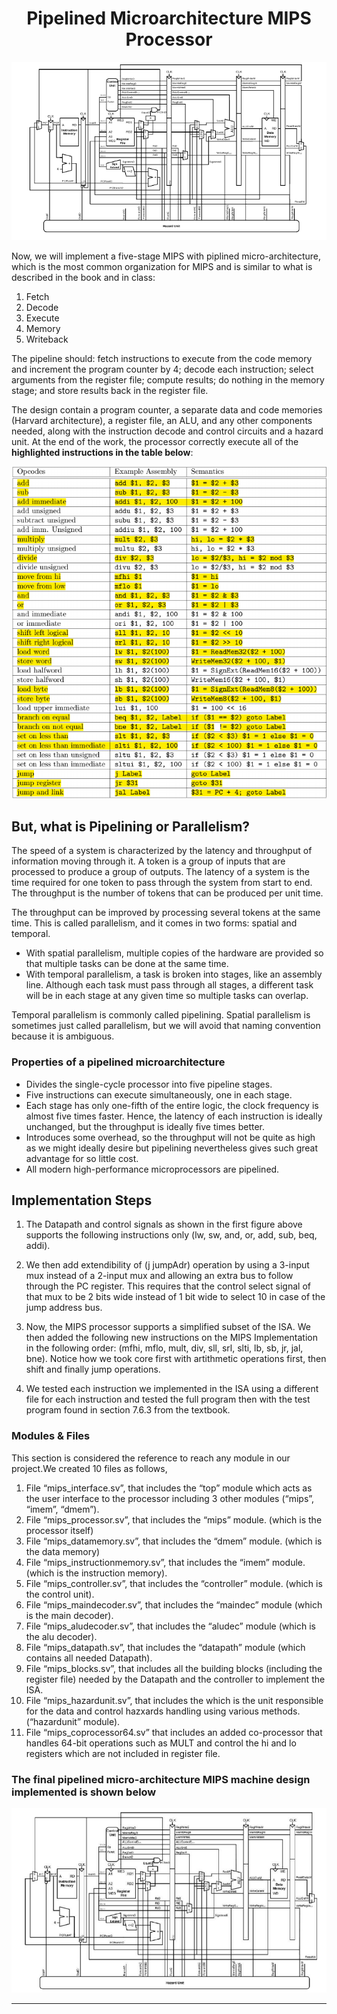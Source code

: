 <h1 align='center'> Pipelined Microarchitecture MIPS Processor</h1>

<p align='center'>
  <img src="../images/pipeline.png"/>
</p>

Now, we will implement a five-stage MIPS with piplined micro-architecture, which is the most common organization for MIPS and is similar to what is described in the book and in class:
1. Fetch
2. Decode
3. Execute
4. Memory
5. Writeback

The pipeline should: fetch instructions to execute from the code memory and increment the program counter by 4; decode each
instruction; select arguments from the register file; compute results; do nothing in the memory stage; and store results back in the register file. 

The design contain a program counter, a separate data and code memories (Harvard architecture), a register file, an ALU, and any other components needed, along with the instruction
decode and control circuits and a hazard unit. At the end of the work, the processor correctly execute all of the **highlighted instructions in the table below**:

<p align='center'>
  <img src="../images/pipeline-inst-set.png"/>
</p>


## But, what is Pipelining or Parallelism?

The speed of a system is characterized by the latency and throughput of information moving through it. A token is a group of inputs that are processed to produce a group of outputs. The latency of a system is the time required for one token to pass through the system from start to end. The throughput is the number of tokens that can be produced per unit time.

The throughput can be improved by processing several tokens at the same time. This is called parallelism, and it comes in two forms: spatial and temporal. 

- With spatial parallelism, multiple copies of the hardware are provided so that multiple tasks can be done at the same time. 
- With temporal parallelism, a task is broken into stages, like an assembly line. Although each task must pass through all stages, a different task will be in each stage at any given time so multiple tasks can overlap.

Temporal parallelism is commonly called pipelining. Spatial parallelism is sometimes just called parallelism, but we will avoid that naming convention because it is ambiguous.

### Properties of a pipelined microarchitecture
- Divides the single-cycle processor into five pipeline stages.
- Five instructions can execute simultaneously, one in each stage.
- Each stage has only one-fifth of the entire logic, the clock frequency is almost five times faster. Hence, the latency of each instruction is ideally unchanged, but the throughput is ideally five times better.
- Introduces some overhead, so the throughput will not be quite as high as we might ideally desire but pipelining nevertheless gives such great advantage for so little cost.
- All modern high-performance microprocessors are pipelined.


## Implementation Steps

1. The Datapath and control signals as shown in the first figure above supports the following instructions only (lw, sw, and, or, add, sub, beq, addi).

2. We then add extendibility of (j jumpAdr) operation by using a 3-input mux instead of a 2-input mux and allowing an extra bus to follow through the PC register. This requires that the control select signal of that mux to be 2 bits wide instead of 1 bit wide to select 10 in case of the jump address bus.

3. Now, the MIPS processor supports a simplified subset of the ISA. We then added the following new instructions on the MIPS Implementation in the following order: (mfhi, mflo, mult, div, sll, srl, slti, lb, sb, jr, jal, bne). Notice how we took core first with artithmetic operations first, then shift and finally jump operations.

4. We tested each instruction we implemented in the ISA using a different file for  each instruction and tested the full program then with the test program found in section 7.6.3 from the textbook.

### Modules & Files
This section is considered the reference to reach any module in our project.We created 10 files as follows,

1. File “mips_interface.sv”, that includes the “top” module which acts as the user interface to the processor including 3 other modules (“mips”, “imem”, “dmem”).
2. File “mips_processor.sv”, that includes the “mips” module. (which is the processor itself)
3. File “mips_datamemory.sv”, that includes the “dmem” module. (which is the data memory)
4. File “mips_instructionmemory.sv”, that includes the “imem” module. (which is the instruction memory).
5. File “mips_controller.sv”, that includes the “controller” module. (which is the control unit).
6. File “mips_maindecoder.sv”, that includes the “maindec” module (which is the main decoder).
7. File “mips_aludecoder.sv”, that includes the “aludec” module (which is the alu decoder).
8. File “mips_datapath.sv”, that includes the “datapath” module (which contains all needed Datapath).
9. File “mips_blocks.sv”, that includes all the building blocks (including the register file) needed by the Datapath and the controller to implement the ISA.
10. File “mips_hazardunit.sv”, that includes the which is the unit responsible for the data and control hazxards handling using various methods. (“hazardunit” module).
11. File “mips_coprocessor64.sv” that includes an added co-processor that handles 64-bit operations such as MULT and control the hi and lo registers which are not included in register file.

### The final pipelined micro-architecture MIPS machine design implemented is shown below

<p align='center'>
  <img src="../images/pipeline-full.png"/>
</p>

---
